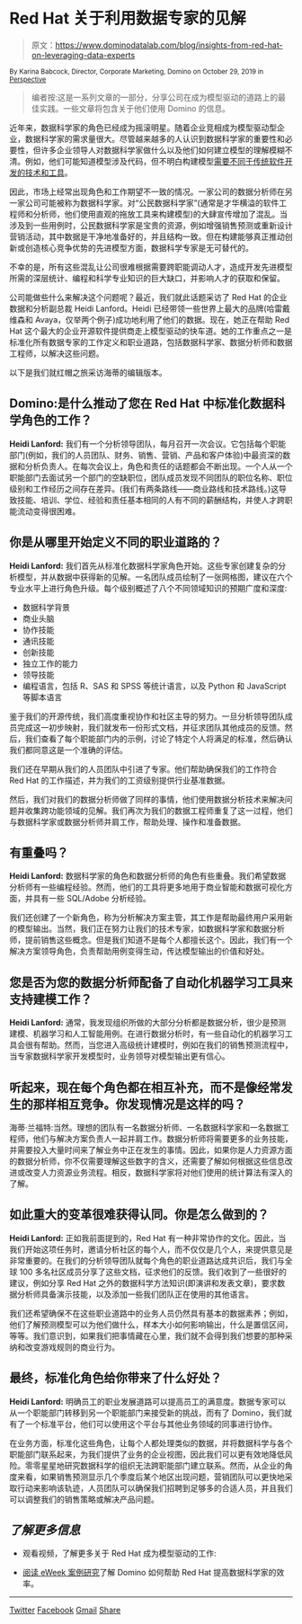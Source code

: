 # Red Hat 关于利用数据专家的见解

> 原文：<https://www.dominodatalab.com/blog/insights-from-red-hat-on-leveraging-data-experts>

<small class="t-small">By Karina Babcock, Director, Corporate Marketing, Domino on October 29, 2019 in [Perspective](/blog/perspective/)</small>

> 编者按:这是一系列文章的一部分，分享公司在成为模型驱动的道路上的最佳实践。一些文章将包含关于他们使用 Domino 的信息。

近年来，数据科学家的角色已经成为摇滚明星。随着企业竞相成为模型驱动型企业，数据科学家的需求量很大。尽管越来越多的人认识到数据科学家的重要性和必要性，但许多企业领导人对数据科学家做什么以及他们如何建立模型的理解模糊不清。例如，他们可能知道模型涉及代码，但不明白构建模型[需要不同于传统软件开发的技术和工具](https://www.dominodatalab.com/resources/model-management/)。

因此，市场上经常出现角色和工作期望不一致的情况。一家公司的数据分析师在另一家公司可能被称为数据科学家。对“公民数据科学家”(通常是才华横溢的软件工程师和分析师，他们使用直观的拖放工具来构建模型)的大肆宣传增加了混乱。当涉及到一些用例时，公民数据科学家是宝贵的资源，例如增强销售预测或重新设计营销活动，其中数据是干净地准备好的，并且结构一致。但在构建能够真正推动创新或创造核心竞争优势的先进模型方面，数据科学专家是无可替代的。

不幸的是，所有这些混乱让公司很难根据需要跨职能调动人才，造成开发先进模型所需的深层统计、编程和科学专业知识的巨大缺口，并影响人才的获取和保留。

公司能做些什么来解决这个问题呢？最近，我们就此话题采访了 Red Hat 的企业数据和分析副总裁 Heidi Lanford。Heidi 已经带领一些世界上最大的品牌(哈雷戴维森和 Avaya，仅举两个例子)成功地利用了他们的数据。现在，她正在帮助 Red Hat 这个最大的企业开源软件提供商走上模型驱动的快车道。她的工作重点之一是标准化所有数据专家的工作定义和职业道路，包括数据科学家、数据分析师和数据工程师，以解决这些问题。

以下是我们就红帽之旅采访海蒂的编辑版本。

## Domino:是什么推动了您在 Red Hat 中标准化数据科学角色的工作？

**Heidi Lanford:** 我们有一个分析领导团队，每月召开一次会议。它包括每个职能部门(例如，我们的人员团队、财务、销售、营销、产品和客户体验)中最资深的数据和分析负责人。在每次会议上，角色和责任的话题都会不断出现。一个人从一个职能部门去面试另一个部门的空缺职位，团队成员发现不同团队的职位名称、职位级别和工作经历之间存在差异。(我们有两条路线——商业路线和技术路线。)这导致技能、培训、学位、经验和责任基本相同的人有不同的薪酬结构，并使人才跨职能流动变得很困难。

## 你是从哪里开始定义不同的职业道路的？

**Heidi Lanford:** 我们首先从标准化数据科学家角色开始。这些专家创建复杂的分析模型，并从数据中获得新的见解。一名团队成员绘制了一张网格图，建议在六个专业水平上进行角色升级。每个级别概述了八个不同领域知识的预期广度和深度:

*   数据科学背景
*   商业头脑
*   协作技能
*   通讯技能
*   创新技能
*   独立工作的能力
*   领导技能
*   编程语言，包括 R、SAS 和 SPSS 等统计语言，以及 Python 和 JavaScript 等脚本语言

鉴于我们的开源传统，我们高度重视协作和社区主导的努力。一旦分析领导团队成员完成这一初步映射，我们就发布一份形式文档，并征求团队其他成员的反馈。然后，我们查看了每个职能部门内的示例，讨论了特定个人将满足的标准，然后确认我们都同意这是一个准确的评估。

我们还在早期从我们的人员团队中引进了专家。他们帮助确保我们的工作符合 Red Hat 的工作描述，并为我们的工资级别提供行业基准数据。

然后，我们对我们的数据分析师做了同样的事情，他们使用数据分析技术来解决问题并收集跨功能领域的见解。我们再次为我们的数据工程师重复了这一过程，他们与数据科学家或数据分析师并肩工作，帮助处理、操作和准备数据。

## 有重叠吗？

**Heidi Lanford:** 数据科学家的角色和数据分析师的角色有些重叠。我们希望数据分析师有一些编程经验。然而，他们的工具将更多地用于商业智能和数据可视化方面，并具有一些 SQL/Adobe 分析经验。

我们还创建了一个新角色，称为分析解决方案主管，其工作是帮助最终用户采用新的模型输出。当然，我们正在努力让我们的技术专家，如数据科学家和数据分析师，提前销售这些概念。但是我们知道不是每个人都擅长这个。因此，我们有一个解决方案领导角色，负责帮助用例变得生动，传达模型输出的价值和好处。

## 您是否为您的数据分析师配备了自动化机器学习工具来支持建模工作？

**Heidi Lanford:** 通常，我发现组织所做的大部分分析都是数据分析，很少是预测建模、机器学习和人工智能用例。在进行数据分析时，有一些自动化的机器学习工具会很有帮助。然而，当您进入高级统计建模时，例如在我们的销售预测流程中，当专家数据科学家开发模型时，业务领导对模型输出更有信心。

## 听起来，现在每个角色都在相互补充，而不是像经常发生的那样相互竞争。你发现情况是这样的吗？

海蒂·兰福特:当然。理想的团队有一名数据分析师、一名数据科学家和一名数据工程师，他们与解决方案负责人一起并肩工作。数据分析师将需要更多的业务技能，并需要投入大量时间来了解业务中正在发生的事情。因此，如果你是人力资源方面的数据分析师，你不仅需要理解这些数字的含义，还需要了解如何根据这些信息改进或改变人力资源业务流程。相反，数据科学家将对他们使用的统计算法有深入的了解。

## 如此重大的变革很难获得认同。你是怎么做到的？

**Heidi Lanford:** 正如我前面提到的，Red Hat 有一种非常协作的文化。因此，当我们开始这项任务时，邀请分析社区的每个人，而不仅仅是几个人，来提供意见是非常重要的。在我们的分析领导团队就每个角色的职业道路达成共识后，我们与全球 100 多名社区成员分享了这些文档，征求他们的反馈。我们收到了一些很好的建议，例如分享 Red Hat 之外的数据科学方法知识(即演讲和发表文章)，要求数据分析师具备演示技能，以及添加一些我们团队正在使用的其他语言。

我们还希望确保不在这些职业道路中的业务人员仍然具有基本的数据素养；例如，他们了解预测模型可以为他们做什么，样本大小如何影响输出，什么是置信区间，等等。我们意识到，如果我们把事情藏在心里，我们就不会得到我们想要的那种采纳和改变游戏规则的商业行为。

## 最终，标准化角色给你带来了什么好处？

**Heidi Lanford:** 明确员工的职业发展道路可以提高员工的满意度。数据专家可以从一个职能部门转移到另一个职能部门来接受新的挑战，而有了 Domino，我们就有了一个标准平台，他们可以使用这个平台与其他业务领域的同事进行协作。

在业务方面，标准化这些角色，让每个人都处理类似的数据，并将数据科学与各个职能部门联系起来，为我们提供了业务的企业视图，因此我们可以更有效地降低风险。零零星星地研究数据科学的组织无法跨职能部门建立联系。然而，从企业的角度来看，如果销售预测显示几个季度后某个地区出现问题，营销团队可以更快地采取行动来影响该轨迹，人员团队可以确保我们招聘到足够多的合适人员，并且我们可以调整我们的销售策略或解决产品问题。

## *了解更多信息*

*   观看视频，了解更多关于 Red Hat 成为模型驱动的工作:

*   [阅读 eWeek 案例研究](https://www.eweek.com/enterprise-apps/it-science-case-study-creating-a-data-driven-enterprise)了解 Domino 如何帮助 Red Hat 提高数据科学家的效率。

* * *

[Twitter](/#twitter) [Facebook](/#facebook) [Gmail](/#google_gmail) [Share](https://www.addtoany.com/share#url=https%3A%2F%2Fwww.dominodatalab.com%2Fblog%2Finsights-from-red-hat-on-leveraging-data-experts%2F&title=Insights%20from%20Red%20Hat%20on%20Leveraging%20Data%20Experts)